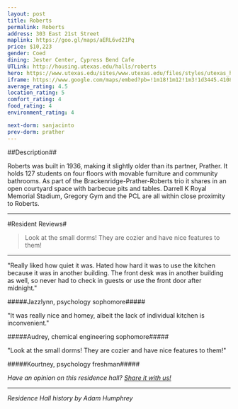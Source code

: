 ```yaml
---
layout: post
title: Roberts
permalink: Roberts
address: 303 East 21st Street
maplink: https://goo.gl/maps/aERL6vd21Pq
price: $10,223
gender: Coed
dining: Jester Center, Cypress Bend Cafe
UTLink: http://housing.utexas.edu/halls/roberts
hero: https://www.utexas.edu/sites/www.utexas.edu/files/styles/utexas_hero_photo_image/public/hero-photos/maincampus_hero.jpg?itok=i1E3qQY4
iframe: https://www.google.com/maps/embed?pb=!1m18!1m12!1m3!1d3445.410862805976!2d-97.73727138487025!3d30.282363014248837!2m3!1f0!2f0!3f0!3m2!1i1024!2i768!4f13.1!3m3!1m2!1s0x8644b59bf46b3cff%3A0x6157bcccc20130a7!2sRoberts+Hall+Dormitory+(RHD)!5e0!3m2!1sen!2sus!4v1462318909128
average_rating: 4.5
location_rating: 5
comfort_rating: 4
food_rating: 4
environment_rating: 4

next-dorm: sanjacinto
prev-dorm: prather
---
```


##Description##

Roberts was built in 1936, making it slightly older than its partner, Prather. It holds 127 students on four floors with movable furniture and community bathrooms. As part of the Brackenridge-Prather-Roberts trio it shares in an open courtyard space with barbecue pits and tables. Darrell K Royal Memorial Stadium, Gregory Gym and the PCL are all within close proximity to Roberts.

---

#Resident Reviews#

> Look at the small dorms! They are cozier and have nice features to them!

---

"Really liked how quiet it was. Hated how hard it was to use the kitchen because it was in another building. The front desk was in another building as well, so never had to check in guests or use the front door after midnight." 

#####Jazzlynn, psychology sophomore#####

"It was really nice and homey, albeit the lack of individual kitchen is inconvenient."

#####Audrey, chemical engineering sophomore#####

"Look at the small dorms! They are cozier and have nice features to them!"

#####Kourtney, psychology freshman#####

_Have an opinion on this residence hall? [Share it with us!](https://goo.gl/forms/2FQQ17t7YAfFhlZT2)_

---

_Residence Hall history by Adam Humphrey_